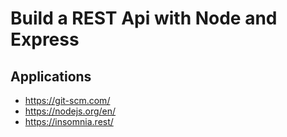 # Build a REST Api with Node and Express

## Applications

- https://git-scm.com/
- https://nodejs.org/en/
- https://insomnia.rest/
